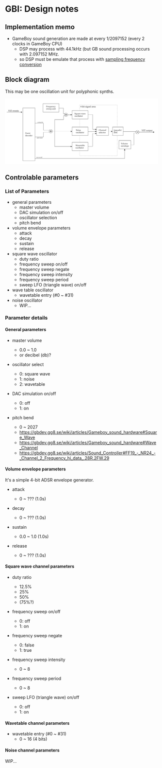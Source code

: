 # GBI: Design notes

## Implementation memo

- GameBoy sound generation are made at every 1/2097152 (every 2 clocks in GameBoy CPU)
  - DSP may process with 44.1kHz (but GB sound processing occurs with 2.097152 MHz.
  - so DSP must be emulate that process with [sampling frequency conversion](https://en.wikipedia.org/wiki/Sample-rate_conversion)

## Block diagram

This may be one oscillation unit for polyphonic synths.

![](module-archtecture.png)

## Controlable parameters

### List of Parameters

- general parameters
    - master volume
    - DAC simulation on/off
    - oscillator selection
    - pitch bend
- volume envelope parameters
    - attack
    - decay
    - sustain
    - release
- square wave oscillator
    - duty ratio
    - frequency sweep on/off
    - frequency sweep negate
    - frequency sweep intensity
    - frequency sweep period
    - sweep LFO (triangle wave) on/off
- wave table oscillator
    - wavetable entry (#0 ~ #31)
- noise oscillator
    - WIP...

### Parameter details

#### General parameters

- master volume
    - 0.0 ~ 1.0
    - or decibel (db)?

- oscillator select
    - 0: square wave
    - 1: noise
    - 2: wavetable

- DAC simulation on/off
    - 0: off
    - 1: on

- pitch bend
    - 0 ~ 2027
    - https://gbdev.gg8.se/wiki/articles/Gameboy_sound_hardware#Square_Wave
    - https://gbdev.gg8.se/wiki/articles/Gameboy_sound_hardware#Wave_Channel
    - https://gbdev.gg8.se/wiki/articles/Sound_Controller#FF19_-_NR24_-_Channel_2_Frequency_hi_data_.28R.2FW.29

#### Volume envelope parameters

It's a simple 4-bit ADSR envelope generator.

- attack
    - 0 ~ ??? (1.0s)

- decay
    - 0 ~ ??? (1.0s)

- sustain
    - 0.0 ~ 1.0 (1.0s)

- release
    - 0 ~ ??? (1.0s)

#### Square wave channel parameters

- duty ratio
    - 12.5%
    - 25%
    - 50%
    - (75%?)

- frequency sweep on/off
    - 0: off
    - 1: on

- frequency sweep negate
    - 0: false
    - 1: true

- frequency sweep intensity
    - 0 ~ 8

- frequency sweep period
    - 0 ~ 8

- sweep LFO (triangle wave) on/off
    - 0: off
    - 1: on

#### Wavetable channel parameters

- wavetable entry (#0 ~ #31)
    - 0 ~ 16 (4 bits)

#### Noise channel parameters

WIP...
